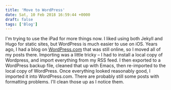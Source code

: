 ```yaml
---
title: 'Move to WordPress'
date: Sat, 10 Feb 2018 16:59:44 +0000
draft: false
tags: ['Blog']
---
```


I'm trying to use the iPad for more things now. I liked using both Jekyll and Hugo for static sites, but WordPress is much easier to use on iOS. Years ago, I had a blog on [WordPress.com](https://wordpress.com) that was still online, so I moved all of my posts there. Importing was a little tricky – I had to install a local copy of Wordpress, and import everything from my RSS feed. I then exported to a WordPress backup file, cleaned that up with Emacs, then re-imported to the local copy of WordPress. Once everything looked reasonably good, I imported it into WordPress.com. There are probably still some posts with formatting problems. I'll clean those up as I notice them.

